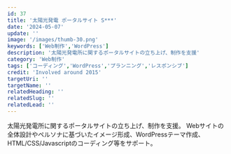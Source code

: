 ```yaml
---
id: 37
title: '太陽光発電 ポータルサイト S***'
date: '2024-05-07'
update: ''
image: '/images/thumb-30.png'
keywords: ['Web制作','WordPress']
description: '太陽光発電所に関するポータルサイトの立ち上げ、制作を支援'
category: 'Web制作'
tags: ['コーディング','WordPress','プランニング','レスポンシブ']
credit: 'Involved around 2015'
targetUri: ''
targetName: ''
relatedHeading: ''
relatedSlug: ''
relatedLead: ''
---
```

太陽光発電所に関するポータルサイトの立ち上げ、制作を支援。
Webサイトの全体設計やペルソナに基づいたイメージ形成、WordPressテーマ作成、HTML/CSS/Javascriptのコーディング等をサポート。